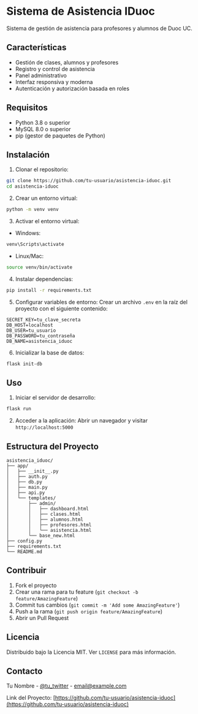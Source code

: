 # Sistema de Asistencia IDuoc

Sistema de gestión de asistencia para profesores y alumnos de Duoc UC.

## Características

- Gestión de clases, alumnos y profesores
- Registro y control de asistencia
- Panel administrativo
- Interfaz responsiva y moderna
- Autenticación y autorización basada en roles

## Requisitos

- Python 3.8 o superior
- MySQL 8.0 o superior
- pip (gestor de paquetes de Python)

## Instalación

1. Clonar el repositorio:
```bash
git clone https://github.com/tu-usuario/asistencia-iduoc.git
cd asistencia-iduoc
```

2. Crear un entorno virtual:
```bash
python -m venv venv
```

3. Activar el entorno virtual:
- Windows:
```bash
venv\Scripts\activate
```
- Linux/Mac:
```bash
source venv/bin/activate
```

4. Instalar dependencias:
```bash
pip install -r requirements.txt
```

5. Configurar variables de entorno:
Crear un archivo `.env` en la raíz del proyecto con el siguiente contenido:
```
SECRET_KEY=tu_clave_secreta
DB_HOST=localhost
DB_USER=tu_usuario
DB_PASSWORD=tu_contraseña
DB_NAME=asistencia_iduoc
```

6. Inicializar la base de datos:
```bash
flask init-db
```

## Uso

1. Iniciar el servidor de desarrollo:
```bash
flask run
```

2. Acceder a la aplicación:
Abrir un navegador y visitar `http://localhost:5000`

## Estructura del Proyecto

```
asistencia_iduoc/
├── app/
│   ├── __init__.py
│   ├── auth.py
│   ├── db.py
│   ├── main.py
│   ├── api.py
│   └── templates/
│       ├── admin/
│       │   ├── dashboard.html
│       │   ├── clases.html
│       │   ├── alumnos.html
│       │   ├── profesores.html
│       │   └── asistencia.html
│       └── base_new.html
├── config.py
├── requirements.txt
└── README.md
```

## Contribuir

1. Fork el proyecto
2. Crear una rama para tu feature (`git checkout -b feature/AmazingFeature`)
3. Commit tus cambios (`git commit -m 'Add some AmazingFeature'`)
4. Push a la rama (`git push origin feature/AmazingFeature`)
5. Abrir un Pull Request

## Licencia

Distribuido bajo la Licencia MIT. Ver `LICENSE` para más información.

## Contacto

Tu Nombre - [@tu_twitter](https://twitter.com/tu_twitter) - email@example.com

Link del Proyecto: [https://github.com/tu-usuario/asistencia-iduoc](https://github.com/tu-usuario/asistencia-iduoc) 